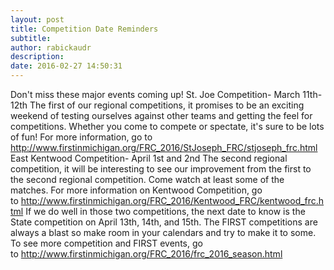 ```yaml
---
layout: post
title: Competition Date Reminders
subtitle:
author: rabickaudr
description:
date: 2016-02-27 14:50:31
---
```


Don't miss these major events coming up! St. Joe Competition- March 11th-12th The first of our regional competitions, it promises to be an exciting weekend of testing ourselves against other teams and getting the feel for competitions. Whether you come to compete or spectate, it's sure to be lots of fun! For more information, go to <http://www.firstinmichigan.org/FRC_2016/StJoseph_FRC/stjoseph_frc.html> East Kentwood Competition- April 1st and 2nd The second regional competition, it will be interesting to see our improvement from the first to the second regional competition. Come watch at least some of the matches. For more information on Kentwood Competition, go to <http://www.firstinmichigan.org/FRC_2016/Kentwood_FRC/kentwood_frc.html> If we do well in those two competitions, the next date to know is the State competition on April 13th, 14th, and 15th. The FIRST competitions are always a blast so make room in your calendars and try to make it to some. To see more competition and FIRST events, go to <http://www.firstinmichigan.org/FRC_2016/frc_2016_season.html>
